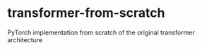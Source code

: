# transformer-from-scratch
PyTorch implementation from scratch of the original transformer architecture
